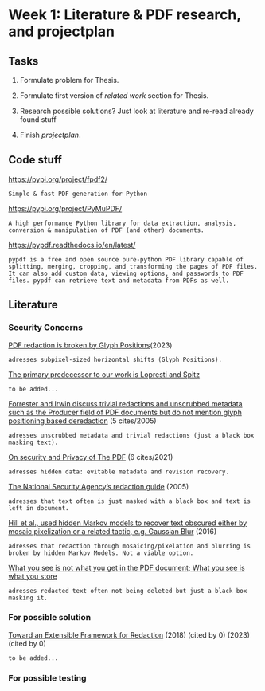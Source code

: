 # Week 1: Literature & PDF research, and projectplan

## Tasks

1. Formulate problem for Thesis.
2. Formulate first version of _related work_ section for Thesis.
3. Research possible solutions? Just look at literature and re-read already found stuff

4. Finish _projectplan_.

## Code stuff

https://pypi.org/project/fpdf2/

    Simple & fast PDF generation for Python

https://pypi.org/project/PyMuPDF/

    A high performance Python library for data extraction, analysis, conversion & manipulation of PDF (and other) documents.

https://pypdf.readthedocs.io/en/latest/

    pypdf is a free and open source pure-python PDF library capable of splitting, merging, cropping, and transforming the pages of PDF files. It can also add custom data, viewing options, and passwords to PDF files. pypdf can retrieve text and metadata from PDFs as well.

## Literature

### Security Concerns

[PDF redaction is broken by Glyph Positions](https://arxiv.org/abs/2206.02285v3)(2023)

    adresses subpixel-sized horizontal shifts (Glyph Positions).

[The primary predecessor to our work is Lopresti and Spitz ](https://www.cse.lehigh.edu/~lopresti/Publications/2004/hdp04a.pdf)

    to be added...

[Forrester and Irwin discuss trivial redactions and unscrubbed metadata such as the Producer field of PDF documents but do not mention glyph positioning based deredaction](https://www.researchgate.net/publication/229014289_An_Investigation_into_Unintentional_Information_Leakage_through_Electronic_Publication) (5 cites/2005)

    adresses unscrubbed metadata and trivial redactions (just a black box masking text).

[On security and Privacy of The PDF](https://www.ndss-symposium.org/wp-content/uploads/ndss2021_1B-2_23109_paper.pdf) (6 cites/2021)

    adresses hidden data: evitable metadata and revision recovery.

[The National Security Agency’s redaction guide](https://sgp.fas.org/othergov/dod/nsa-redact.pdf) (2005)

    adresses that text often is just masked with a black box and text is left in document.

[Hill et al., used hidden Markov models to recover text obscured either by mosaic pixelization or a related tactic, e.g. Gaussian Blur](https://cseweb.ucsd.edu/~saul/papers/pets16-redact.pdf) (2016)

    adresses that redaction through mosaicing/pixelation and blurring is broken by hidden Markov Models. Not a viable option.

[What you see is not what you get in the PDF document; What you see is what you store](https://journals.sagepub.com/doi/full/10.1177/1460458210397851#bibr3-1460458210397851)

    adresses redacted text often not being deleted but just a black box masking it.

### For possible solution

[Toward an Extensible Framework for Redaction](https://seclab.illinois.edu/wp-content/uploads/2018/06/demetriou2018toward.pdf) (2018) (cited by 0) (2023) (cited by 0)

    to be added...

### For possible testing
